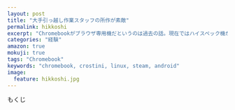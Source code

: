 ```yaml
---
layout: post
title: "大手引っ越し作業スタッフの所作が素敵"
permalink: hikkoshi
excerpt: "Chromebookがブラウザ専用機だというのは過去の話。現在ではハイスペック機が出揃いChromeOSのアップデートも重なった結果、linuxアプリが使えるようになりChromebookでも動画編集と多くのゲームで遊べる端末へと進化しました。しかしながらそれらを利用するためにはいくつかの"
categories: "経験"
amazon: true
mokuji: true
tags: "Chromebook"
keywords: "chromebook, crostini, linux, steam, android"
image:
  feature: hikkoshi.jpg
---
```


<div id="mokuji"><span>もくじ</span></div>
<!--stackedit_data:
eyJoaXN0b3J5IjpbNDY4ODIzODQxXX0=
-->